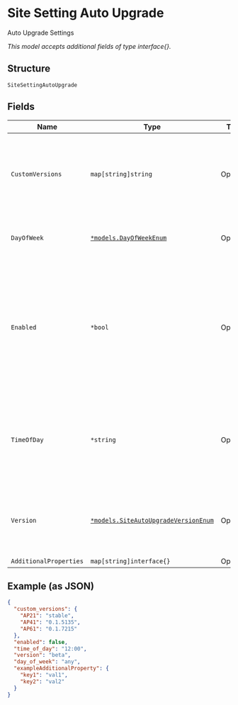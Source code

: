 
# Site Setting Auto Upgrade

Auto Upgrade Settings

*This model accepts additional fields of type interface{}.*

## Structure

`SiteSettingAutoUpgrade`

## Fields

| Name | Type | Tags | Description |
|  --- | --- | --- | --- |
| `CustomVersions` | `map[string]string` | Optional | Custom versions for different models. Property key is the model name (e.g. "AP41") |
| `DayOfWeek` | [`*models.DayOfWeekEnum`](../../doc/models/day-of-week-enum.md) | Optional | enum: `any`, `fri`, `mon`, `sat`, `sun`, `thu`, `tue`, `wed` |
| `Enabled` | `*bool` | Optional | Whether auto upgrade should happen (Note that Mist may auto-upgrade if the version is not supported)<br><br>**Default**: `false` |
| `TimeOfDay` | `*string` | Optional | `any` / HH:MM (24-hour format), upgrade will happen within up to 1-hour from this time |
| `Version` | [`*models.SiteAutoUpgradeVersionEnum`](../../doc/models/site-auto-upgrade-version-enum.md) | Optional | desired version. enum: `beta`, `custom`, `stable`<br><br>**Default**: `"stable"` |
| `AdditionalProperties` | `map[string]interface{}` | Optional | - |

## Example (as JSON)

```json
{
  "custom_versions": {
    "AP21": "stable",
    "AP41": "0.1.5135",
    "AP61": "0.1.7215"
  },
  "enabled": false,
  "time_of_day": "12:00",
  "version": "beta",
  "day_of_week": "any",
  "exampleAdditionalProperty": {
    "key1": "val1",
    "key2": "val2"
  }
}
```

